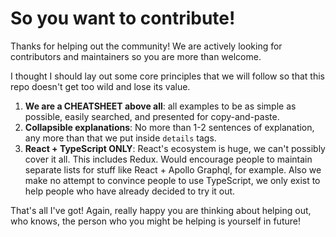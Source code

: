# So you want to contribute!

Thanks for helping out the community! We are actively looking for contributors and maintainers so you are more than welcome.

I thought I should lay out some core principles that we will follow so that this repo doesn't get too wild and lose its value.

1. **We are a CHEATSHEET above all**: all examples to be as simple as possible, easily searched, and presented for copy-and-paste.
2. **Collapsible explanations**: No more than 1-2 sentences of explanation, any more than that we put inside `details` tags.
3. **React + TypeScript ONLY**: React's ecosystem is huge, we can't possibly cover it all. This includes Redux. Would encourage people to maintain separate lists for stuff like React + Apollo Graphql, for example. Also we make no attempt to convince people to use TypeScript, we only exist to help people who have already decided to try it out.

That's all I've got! Again, really happy you are thinking about helping out, who knows, the person who you might be helping is yourself in future!
